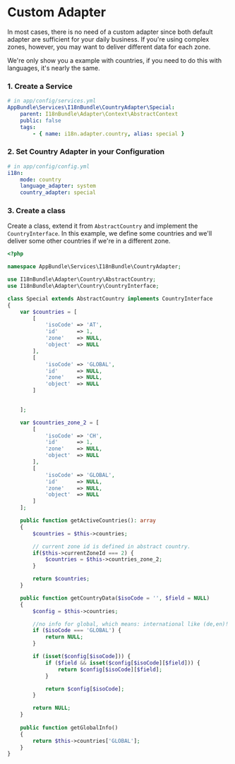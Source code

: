 # Custom Adapter

In most cases, there is no need of a custom adapter since both default adapter are sufficient for your daily business.
If you're using complex zones, however, you may want to deliver different data for each zone.

We're only show you a example with countries, if you need to do this with languages, it's nearly the same.

### 1. Create a Service

```yaml
# in app/config/services.yml
AppBundle\Services\I18nBundle\CountryAdapter\Special:
    parent: I18nBundle\Adapter\Context\AbstractContext
    public: false
    tags:
        - { name: i18n.adapter.country, alias: special }
```

### 2. Set Country Adapter in your Configuration

```yaml
# in app/config/config.yml
i18n:
    mode: country
    language_adapter: system
    country_adapter: special
```

### 3. Create a class

Create a class, extend it from `AbstractCountry` and implement the `CountryInterface`.
In this example, we define some countries and we'll deliver some other countries if we're in a different zone.

```php
<?php

namespace AppBundle\Services\I18nBundle\CountryAdapter;

use I18nBundle\Adapter\Country\AbstractCountry;
use I18nBundle\Adapter\Country\CountryInterface;

class Special extends AbstractCountry implements CountryInterface
{
    var $countries = [
        [
            'isoCode' => 'AT',
            'id'      => 1,
            'zone'    => NULL,
            'object'  => NULL
        ],
        [
            'isoCode' => 'GLOBAL',
            'id'      => NULL,
            'zone'    => NULL,
            'object'  => NULL
        ]
         

    ];

    var $countries_zone_2 = [
        [
            'isoCode' => 'CH',
            'id'      => 1,
            'zone'    => NULL,
            'object'  => NULL
        ],
        [
            'isoCode' => 'GLOBAL',
            'id'      => NULL,
            'zone'    => NULL,
            'object'  => NULL
        ]
    ];

    public function getActiveCountries(): array
    {
        $countries = $this->countries;

        // current zone id is defined in abstract country.
        if($this->currentZoneId === 2) {
            $countries = $this->countries_zone_2;
        }

        return $countries;
    }

    public function getCountryData($isoCode = '', $field = NULL)
    {
        $config = $this->countries;

        //no info for global, which means: international like (de,en)!
        if ($isoCode === 'GLOBAL') {
            return NULL;
        }

        if (isset($config[$isoCode])) {
            if ($field && isset($config[$isoCode][$field])) {
                return $config[$isoCode][$field];
            }

            return $config[$isoCode];
        }

        return NULL;
    }
    
    public function getGlobalInfo()
    {
        return $this->countries['GLOBAL'];
    }
}
```